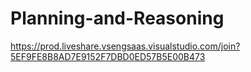 # Planning-and-Reasoning
https://prod.liveshare.vsengsaas.visualstudio.com/join?5EF9FE8B8AD7E9152F7DBD0ED57B5E00B473